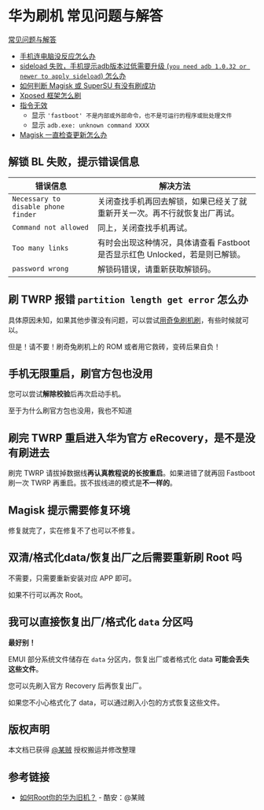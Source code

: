 # 华为刷机 常见问题与解答

[常见问题与解答](./index.md)

- [手机连电脑没反应怎么办](./knowledge.md#手机连电脑没反应怎么办)
- [sideload 失败，手机提示adb版本过低需要升级 (`you need adb 1.0.32 or newer to apply sideload`) 怎么办](./index.md#sideload-失败手机提示adb版本过低需要升级-you-need-adb-1032-or-newer-to-apply-sideload-怎么办)
- [如何判断 Magisk 或 SuperSU 有没有刷成功](./index.md#如何判断-magisk-或-supersu-有没有刷成功)
- [Xposed 框架怎么刷](./index.md#xposed-框架怎么刷)
- [指令无效](./knowledge.md#指令无效)
  - 显示 `'fastboot' 不是内部或外部命令，也不是可运行的程序或批处理文件`
  - 显示 `adb.exe: unknown command XXXX`
- [Magisk 一直检查更新怎么办](./index.md#magisk-一直检查更新怎么办)

## 解锁 BL 失败，提示错误信息

| 错误信息                            | 解决方法                                                                      |
| ----------------------------------- | ----------------------------------------------------------------------------- |
| `Necessary to disable phone finder` | 关闭查找手机再回去解锁，如果已经关了就重新开关一次。再不行就恢复出厂再试。    |
| `Command not allowed`               | 同上，关闭查找手机再试。                                                      |
| `Too many links`                    | 有时会出现这种情况，具体请查看 Fastboot 是否显示红色 Unlocked，若是则已解锁。 |
| `password wrong`                    | 解锁码错误，请重新获取解锁码。                                                |

## 刷 TWRP 报错 `partition length get error` 怎么办

具体原因未知，如果其他步骤没有问题，可以尝试[用奇兔刷机刷](http://rom.7to.cn/jiaochengdetail/11027)，有些时候就可以。

但是！请不要！刷奇兔刷机上的 ROM 或者用它救砖，变砖后果自负！

## 手机无限重启，刷官方包也没用

您可以尝试**解除校验**后再次启动手机。

至于为什么刷官方包也没用，我也不知道

## 刷完 TWRP 重启进入华为官方 eRecovery，是不是没有刷进去

刷完 TWRP 请拔掉数据线**再认真教程说的长按重启**。如果进错了就再回 Fastboot 刷一次 TWRP 再重启。拔不拔线进的模式是**不一样的**。

## Magisk 提示需要修复环境

修复就完了，实在修复不了也可以不修复。

## 双清/格式化data/恢复出厂之后需要重新刷 Root 吗

不需要，只需要重新安装对应 APP 即可。

如果不行可以再次 Root。

## 我可以直接恢复出厂/格式化 `data` 分区吗

**最好别！**

EMUI 部分系统文件储存在 `data` 分区内，恢复出厂或者格式化 data **可能会丢失这些文件**。

您可以先刷入官方 Recovery 后再恢复出厂。

如果您不小心格式化了 data，可以通过刷入小包的方式恢复这些文件。

## 版权声明

本文档已获得 [@某贼](https://www.coolapk.com/u/3463951) 授权搬运并修改整理

## 参考链接

- [如何Root你的华为旧机？](https://www.coolapk.com/feed/26320412?shareKey=YzZmMjdiZjEwNThjNjEwZDQ5MGI~&shareUid=3463951&shareFrom=com.coolapk.market_11.3) - 酷安：@某贼

